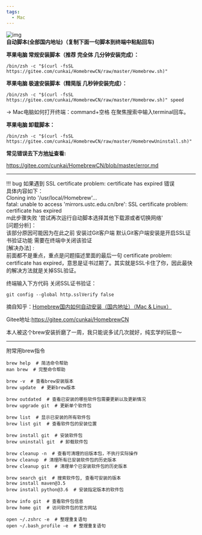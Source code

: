 ```yaml
---
tags:
  - Mac
---
```


![img](https://picd.zhimg.com/v2-c40d2ef7e08afbb2750f2c5b4b45c923_1440w.jpg?source=172ae18b)   
**自动脚本(全部国内地址)（复制下面一句脚本到终端中粘贴回车)**   

**苹果电脑 常规安装脚本（推荐 完全体 几分钟安装完成）：**
```
/bin/zsh -c "$(curl -fsSL https://gitee.com/cunkai/HomebrewCN/raw/master/Homebrew.sh)"
```

**苹果电脑 极速安装脚本（精简版 几秒钟安装完成）：**
```
/bin/zsh -c "$(curl -fsSL https://gitee.com/cunkai/HomebrewCN/raw/master/Homebrew.sh)" speed
```
-> Mac电脑如何打开终端：command+空格 在聚焦搜索中输入terminal回车。  


**苹果电脑 卸载脚本：**
```
/bin/zsh -c "$(curl -fsSL https://gitee.com/cunkai/HomebrewCN/raw/master/HomebrewUninstall.sh)"
```
**常见错误去下方[地址](https://gitee.com/cunkai/HomebrewCN/blob/master/error.md)查看:**

<https://gitee.com/cunkai/HomebrewCN/blob/master/error.md>  

***
!!! bug
    如果遇到 SSL certificate problem: certificate has expired 错误  
    具体内容如下：  
    Cloning into '/usr/local/Homebrew'...  
    fatal: unable to access 'mirrors.ustc.edu.cn/bre': SSL certificate problem: certificate has expired  
    m此步骤失败 '尝试再次运行自动脚本选择其他下载源或者切换网络'  
[问题分析]：  
该部分原因可能因为在此之前 安装过Git客户端 默认Git客户端安装是开启SSL证书验证功能 需要在终端中关闭该验证  
[解决办法] :  
前面都不是重点，重点是问题描述里面的最后一句 certificate problem: certificate has expired，意思是证书过期了。其实就是SSL卡住了你，因此最快的解决方法就是关掉SSL验证。


终端输入下方代码 关闭SSL证书验证：
```
git config --global http.sslVerify false  
```
摘自知乎：[Homebrew国内如何自动安装（国内地址）（Mac & Linux）](https://zhuanlan.zhihu.com/p/111014448)  

Gitee地址:<https://gitee.com/cunkai/HomebrewCN>  

本人被这个brew安装折磨了一周，我只能说多试几次就好，纯玄学的玩意～
***
附常用brew指令
```
brew help  # 简洁命令帮助
man brew  # 完整命令帮助

brew -v  # 查看brew安装版本
brew update  # 更新brew版本

brew outdated  # 查看已安装的哪些软件包需要更新以及更新情况
brew upgrade git  # 更新单个软件包

brew list  # 显示已安装的所有软件包
brew list git  # 查看软件包的安装位置

brew install git  # 安装软件包
brew uninstall git  # 卸载软件包

brew cleanup -n  # 查看可清理的旧版本包，不执行实际操作
brew cleanup  # 清理所有已安装软件包的历史版本
brew cleanup git  # 清理单个已安装软件包的历史版本

brew search git  # 搜索软件包, 查看可安装的版本
brew install maven@3.5
brew install python@3.6  # 安装指定版本的软件包

brew info git  # 查看软件包信息
brew home git  # 访问软件包的官方网站

open ~/.zshrc -e  # 整理重复语句
open ~/.bash_profile -e  # 整理重复语句
```